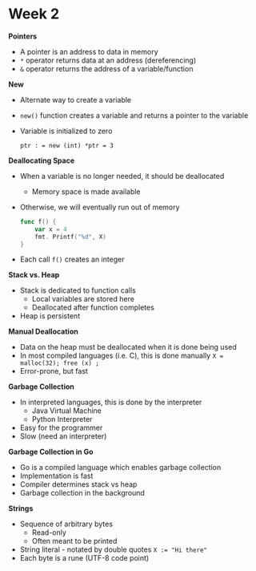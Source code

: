 # Week 2

**Pointers**

- A pointer is an address to data in memory
- `*` operator returns data at an address (dereferencing)
- `&` operator returns the address of a variable/function

**New**

- Alternate way to create a variable
- `new()` function creates a variable and returns a pointer to the variable
- Variable is initialized to zero

    `ptr : = new (int)
    *ptr = 3`

**Deallocating Space**

- When a variable is no longer needed,
it should be deallocated
    - Memory space is made available
- Otherwise, we will eventually run out of memory

    ```go
    func f() {
    	var x = 4
    	fmt. Printf("%d", X)
    }
    ```

- Each call `f()` creates an integer

**Stack vs. Heap**

- Stack is dedicated to function calls
    - Local variables are stored here
    - Deallocated after function completes
- Heap is persistent

**Manual Deallocation**

- Data on the heap must be deallocated when it is done being used
- In most compiled languages (i.e. C), this is done manually
`X = malloc(32);
free (x) ;`
- Error-prone, but fast

**Garbage Collection**

- In interpreted languages, this is done by the interpreter
    - Java Virtual Machine
    - Python Interpreter
- Easy for the programmer
- Slow (need an interpreter)

**Garbage Collection in Go**

- Go is a compiled language which enables garbage collection
- Implementation is fast
- Compiler determines stack vs heap
- Garbage collection in the background

**Strings**

- Sequence of arbitrary bytes
    - Read-only
    - Often meant to be printed
- String literal - notated by double quotes
`X := "Hi there"`
- Each byte is a rune (UTF-8 code point)